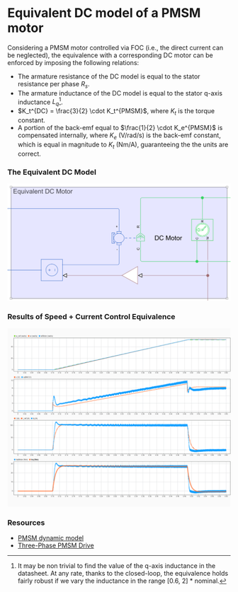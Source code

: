 Equivalent DC model of a PMSM motor
===================================

Considering a PMSM motor controlled via FOC (i.e., the direct current can be neglected), the equivalence with a corresponding DC motor can be enforced by imposing the following relations:
- The armature resistance of the DC model is equal to the stator resistance per phase $`R_s`$.
- The armature inductance of the DC model is equal to the stator q-axis inductance $`L_q`$[^1].
- $`K_t^{DC} = \frac{3}{2} \cdot K_t^{PMSM}`$, where $`K_t`$ is the torque constant.
- A portion of the back-emf equal to $`\frac{1}{2} \cdot K_e^{PMSM}`$ is compensated internally, where $`K_e`$ (V/rad/s) is the back-emf constant, which is equal in magnitude to $`K_t`$ (Nm/A), guaranteeing the the units are correct.

### The Equivalent DC Model
![graph](./assets/equivalent-model.png)

### Results of Speed + Current Control Equivalence 
![graph](./assets/graph.png)

### Resources
- [PMSM dynamic model](https://www.mathworks.com/help/releases/R2024a/sps/ref/pmsm.html)
- [Three-Phase PMSM Drive](https://www.mathworks.com/help/releases/R2024a/sps/ug/three-phase-pmsm-drive.html)

[^1]: It may be non trivial to find the value of the q-axis inductance in the datasheet. At any rate, thanks to the closed-loop, the equivalence holds fairly robust if we vary the inductance in the range [0.6, 2] * nominal.